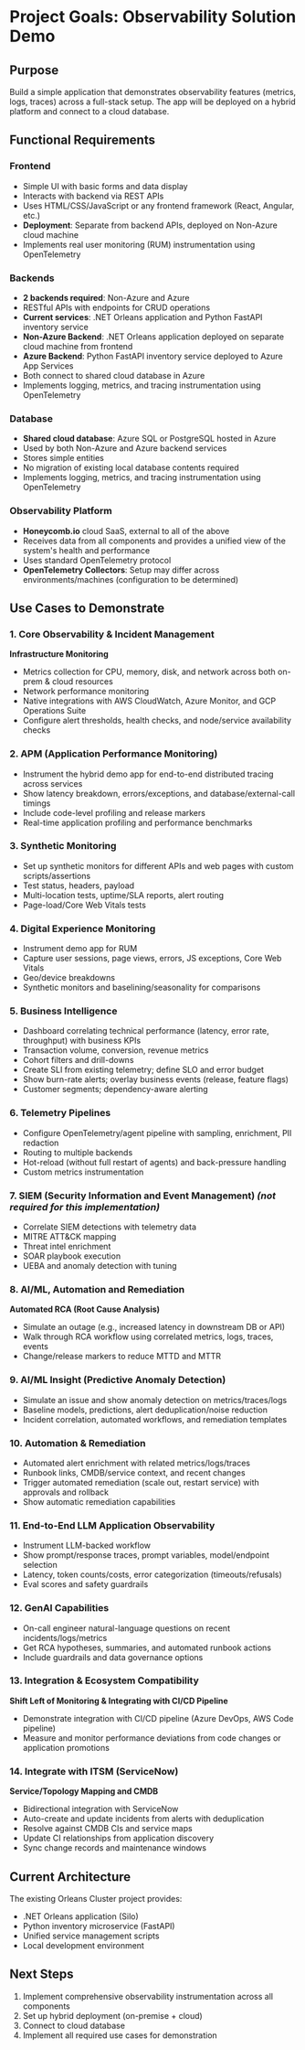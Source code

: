 # Project Goals: Observability Solution Demo

## Purpose
Build a simple application that demonstrates observability features (metrics, logs, traces) across a full-stack setup. The app will be deployed on a hybrid platform and connect to a cloud database.

## Functional Requirements

### Frontend
- Simple UI with basic forms and data display
- Interacts with backend via REST APIs
- Uses HTML/CSS/JavaScript or any frontend framework (React, Angular, etc.)
- **Deployment**: Separate from backend APIs, deployed on Non-Azure cloud machine
- Implements real user monitoring (RUM) instrumentation using OpenTelemetry

### Backends
- **2 backends required**: Non-Azure and Azure
- RESTful APIs with endpoints for CRUD operations
- **Current services**: .NET Orleans application and Python FastAPI inventory service
- **Non-Azure Backend**: .NET Orleans application deployed on separate cloud machine from frontend
- **Azure Backend**: Python FastAPI inventory service deployed to Azure App Services
- Both connect to shared cloud database in Azure
- Implements logging, metrics, and tracing instrumentation using OpenTelemetry

### Database
- **Shared cloud database**: Azure SQL or PostgreSQL hosted in Azure
- Used by both Non-Azure and Azure backend services
- Stores simple entities
- No migration of existing local database contents required
- Implements logging, metrics, and tracing instrumentation using OpenTelemetry

### Observability Platform
- **Honeycomb.io** cloud SaaS, external to all of the above
- Receives data from all components and provides a unified view of the system's health and performance
- Uses standard OpenTelemetry protocol
- **OpenTelemetry Collectors**: Setup may differ across environments/machines (configuration to be determined)

## Use Cases to Demonstrate

### 1. Core Observability & Incident Management
**Infrastructure Monitoring**
- Metrics collection for CPU, memory, disk, and network across both on-prem & cloud resources
- Network performance monitoring
- Native integrations with AWS CloudWatch, Azure Monitor, and GCP Operations Suite
- Configure alert thresholds, health checks, and node/service availability checks

### 2. APM (Application Performance Monitoring)
- Instrument the hybrid demo app for end-to-end distributed tracing across services
- Show latency breakdown, errors/exceptions, and database/external-call timings
- Include code-level profiling and release markers
- Real-time application profiling and performance benchmarks

### 3. Synthetic Monitoring
- Set up synthetic monitors for different APIs and web pages with custom scripts/assertions
- Test status, headers, payload
- Multi-location tests, uptime/SLA reports, alert routing
- Page-load/Core Web Vitals tests

### 4. Digital Experience Monitoring
- Instrument demo app for RUM
- Capture user sessions, page views, errors, JS exceptions, Core Web Vitals
- Geo/device breakdowns
- Synthetic monitors and baselining/seasonality for comparisons

### 5. Business Intelligence
- Dashboard correlating technical performance (latency, error rate, throughput) with business KPIs
- Transaction volume, conversion, revenue metrics
- Cohort filters and drill-downs
- Create SLI from existing telemetry; define SLO and error budget
- Show burn-rate alerts; overlay business events (release, feature flags)
- Customer segments; dependency-aware alerting

### 6. Telemetry Pipelines
- Configure OpenTelemetry/agent pipeline with sampling, enrichment, PII redaction
- Routing to multiple backends
- Hot-reload (without full restart of agents) and back-pressure handling
- Custom metrics instrumentation

### 7. SIEM (Security Information and Event Management) _(not required for this implementation)_
- Correlate SIEM detections with telemetry data
- MITRE ATT&CK mapping
- Threat intel enrichment
- SOAR playbook execution
- UEBA and anomaly detection with tuning

### 8. AI/ML, Automation and Remediation
**Automated RCA (Root Cause Analysis)**
- Simulate an outage (e.g., increased latency in downstream DB or API)
- Walk through RCA workflow using correlated metrics, logs, traces, events
- Change/release markers to reduce MTTD and MTTR

### 9. AI/ML Insight (Predictive Anomaly Detection)
- Simulate an issue and show anomaly detection on metrics/traces/logs
- Baseline models, predictions, alert deduplication/noise reduction
- Incident correlation, automated workflows, and remediation templates

### 10. Automation & Remediation
- Automated alert enrichment with related metrics/logs/traces
- Runbook links, CMDB/service context, and recent changes
- Trigger automated remediation (scale out, restart service) with approvals and rollback
- Show automatic remediation capabilities

### 11. End-to-End LLM Application Observability
- Instrument LLM-backed workflow
- Show prompt/response traces, prompt variables, model/endpoint selection
- Latency, token counts/costs, error categorization (timeouts/refusals)
- Eval scores and safety guardrails

### 12. GenAI Capabilities
- On-call engineer natural-language questions on recent incidents/logs/metrics
- Get RCA hypotheses, summaries, and automated runbook actions
- Include guardrails and data governance options

### 13. Integration & Ecosystem Compatibility
**Shift Left of Monitoring & Integrating with CI/CD Pipeline**
- Demonstrate integration with CI/CD pipeline (Azure DevOps, AWS Code pipeline)
- Measure and monitor performance deviations from code changes or application promotions

### 14. Integrate with ITSM (ServiceNow)
**Service/Topology Mapping and CMDB**
- Bidirectional integration with ServiceNow
- Auto-create and update incidents from alerts with deduplication
- Resolve against CMDB CIs and service maps
- Update CI relationships from application discovery
- Sync change records and maintenance windows

## Current Architecture
The existing Orleans Cluster project provides:
- .NET Orleans application (Silo)
- Python inventory microservice (FastAPI)
- Unified service management scripts
- Local development environment

## Next Steps
1. Implement comprehensive observability instrumentation across all components
2. Set up hybrid deployment (on-premise + cloud)
3. Connect to cloud database
4. Implement all required use cases for demonstration
